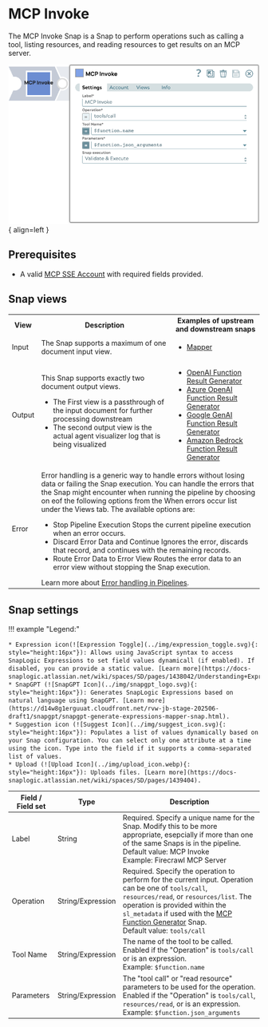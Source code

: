 # MCP Invoke

The MCP Invoke Snap is a Snap to perform operations such as calling a tool, listing resources, and reading resources to get results on an MCP server.

![MCP Invoke screenshot](../img/mcp-invoke.png){ align=left }

## Prerequisites

* A valid <a href="https://snaplogic.github.io/agentcreator-docs/snaps/mcp-sse-account/ ">MCP SSE Account</a> with required fields provided.

## Snap views
<table>
    <tr>
        <th>View</th>
        <th>Description</th>
        <th>Examples of upstream and downstream snaps</th>
    </tr>
    <tr>
        <td>Input</td>
        <td>The Snap supports a maximum of one document input view.</td>
        <td><ul><li><a href="https://docs-snaplogic.atlassian.net/wiki/spaces/SD/pages/1438286/Mapper">Mapper</a></li></ul></td>
    </tr>
    <tr>
        <td>Output</td>
        <td>This Snap supports exactly two document output views.<br/><ul><li>The First view is a passthrough of the input document for further processing downstream</li><li>The second output view is the actual agent visualizer log that is being visualized</li></ul></td>
         <td><ul><li><a href="https://docs.snaplogic.com/snaps/snaps-machine-learning/sp-openai-llm/snap-openai-function-result-generator.html">OpenAI Function Result Generator</a></li><li><a href="https://docs.snaplogic.com/snaps/snaps-machine-learning/sp-azure-openai-llm/snap-azure-openai-function-result-generator.html">Azure OpenAI Function Result Generator</a></li><li><a href="https://docs.snaplogic.com/snaps/snaps-machine-learning/sp-google-genai-llm/snap-gg-frg.html">Google GenAI Function Result Generator</a></li><li><a href="https://docs.snaplogic.com/snaps/snaps-machine-learning/sp-amazon-bedrock-llm/snap-ab-capi-function-result-generator.html">Amazon Bedrock Function Result Generator</a></li></ul></td>
    </tr>
    <tr>
        <td>Error</td>
        <td colspan="2">Error handling is a generic way to handle errors without losing data or failing the Snap execution. You can handle the errors that the Snap might encounter when running the pipeline by choosing on eof the following options from the When errors occur list under the Views tab. The available options are:<ul><li>Stop Pipeline Execution Stops the current pipeline execution when an error occurs.</li><li>Discard Error Data and Continue Ignores the error, discards that record, and continues with the remaining records.</li><li>Route Error Data to Error View Routes the error data to an error view without stopping the Snap execution.</li></ul>Learn more about <a href="https://docs-snaplogic.atlassian.net/wiki/spaces/SD/pages/81526859">Error handling in Pipelines</a>.</td>
    </tr>
</table>

## Snap settings

!!! example "Legend:"

    * Expression icon(![Expression Toggle](../img/expression_toggle.svg){: style="height:16px"}): Allows using JavaScript syntax to access SnapLogic Expressions to set field values dynamicall (if enabled). If disabled, you can provide a static value. [Learn more](https://docs-snaplogic.atlassian.net/wiki/spaces/SD/pages/1438042/Understanding+Expressions+in+SnapLogic).
    * SnapGPT (![SnapGPT Icon](../img/snapgpt_logo.svg){: style="height:16px"}): Generates SnapLogic Expressions based on natural language using SnapGPT. [Learn more](https://d14w8g1erguuat.cloudfront.net/rvw-jb-stage-202506-draft1/snapgpt/snapgpt-generate-expressions-mapper-snap.html).
    * Suggestion icon (![Suggest Icon](../img/suggest_icon.svg){: style="height:16px"}): Populates a list of values dynamically based on your Snap configuration. You can select only one attribute at a time using the icon. Type into the field if it supports a comma-separated list of values.
    * Upload (![Upload Icon](../img/upload_icon.webp){: style="height:16px"}): Uploads files. [Learn more](https://docs-snaplogic.atlassian.net/wiki/spaces/SD/pages/1439404).

| Field / Field set | Type | Description |
| ----------------- | ---- | ----------- |
| Label | String | Required. Specify a unique name for the Snap. Modify this to be more appropriate, esepcially if more than one of the same Snaps is in the pipeline.<br/>Default value: MCP Invoke<br/>Example: Firecrawl MCP Server |
| Operation | String/Expression | Required. Specify the operation to perform for the current input. Operation can be one of `tools/call`, `resources/read`, or `resources/list`. The operation is provided within the `sl_metadata` if used with the <a href="https://snaplogic.github.io/agentcreator-docs/snaps/mcp-function-generator/">MCP Function Generator</a> Snap.<br/>Default value: `tools/call` |
| Tool Name | String/Expression | The name of the tool to be called. Enabled if the "Operation" is `tools/call` or is an expression.<br/>Example: `$function.name` |
| Parameters | String/Expression | The "tool call" or "read resource" parameters to be used for the operation. Enabled if the "Operation" is `tools/call`, `resources/read`, or is an expression.<br/> Example: `$function.json_arguments` |